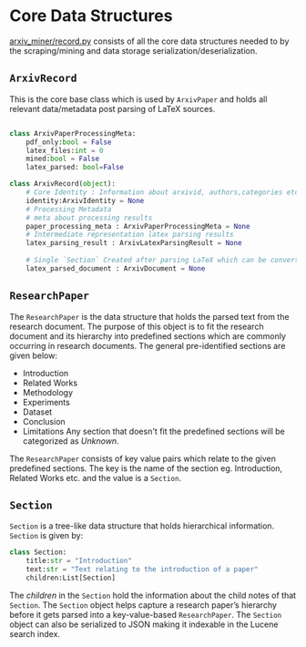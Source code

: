 # Core Data Structures
[arxiv_miner/record.py](https://github.com/valayDave/arxiv-miner/blob/oss-release/arxiv_miner/record.py) consists of all the core data structures needed to by the scraping/mining and data storage serialization/deserialization. 
## `ArxivRecord`
This is the core base class which is used by `ArxivPaper` and holds all relevant data/metadata post parsing of LaTeX sources. 
```python

class ArxivPaperProcessingMeta: 
    pdf_only:bool = False
    latex_files:int = 0
    mined:bool = False
    latex_parsed: bool=False

class ArxivRecord(object):
    # Core Identity : Information about arxivid, authors,categories etc.
    identity:ArxivIdentity = None
    # Processing Metadata
    # meta about processing results 
    paper_processing_meta : ArxivPaperProcessingMeta = None
    # Intermediate representation latex parsing results 
    latex_parsing_result : ArxivLatexParsingResult = None
    
    # Single `Section` Created after parsing LaTeX which can be converted to `ResearchPaper`
    latex_parsed_document : ArxivDocument = None

```

## `ResearchPaper`

The `ResearchPaper` is the data structure that holds the parsed text from the research document. The purpose of this object is to fit the research document and its hierarchy into predefined sections which are commonly occurring in research documents. The general pre-identified sections are given below:

- Introduction
- Related Works
- Methodology
- Experiments
- Dataset
- Conclusion
- Limitations
Any section that doesn't fit the predefined sections will be categorized as *Unknown*. 

The `ResearchPaper` consists of key value pairs which relate to the given predefined sections. The key is the name of the section eg. Introduction, Related Works etc. and the value is a `Section`. 
## `Section`

`Section` is a tree-like data structure that holds hierarchical information. `Section` is given by:
```python
class Section:
    title:str = "Introduction"
    text:str = "Text relating to the introduction of a paper"
    children:List[Section] 
```
The *children* in the `Section` hold the information about the child notes of that `Section`. The `Section` object helps capture a research paper’s hierarchy before it gets parsed into a key-value-based `ResearchPaper`. The `Section` object can also be serialized to JSON making it indexable in the Lucene search index.  

